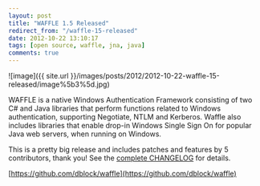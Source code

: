```yaml
---
layout: post
title: "WAFFLE 1.5 Released"
redirect_from: "/waffle-15-released"
date: 2012-10-22 13:10:17
tags: [open source, waffle, jna, java]
comments: true
---
```

![image]({{ site.url }}/images/posts/2012/2012-10-22-waffle-15-released/image%5b3%5d.jpg)

WAFFLE is a native Windows Authentication Framework consisting of two C# and Java libraries that perform functions related to Windows authentication, supporting Negotiate, NTLM and Kerberos. Waffle also includes libraries that enable drop-in Windows Single Sign On for popular Java web servers, when running on Windows.

This is a pretty big release and includes patches and features by 5 contributors, thank you! See the [complete CHANGELOG](https://github.com/dblock/waffle/blob/master/CHANGELOG.md) for details.

[https://github.com/dblock/waffle](https://github.com/dblock/waffle)
